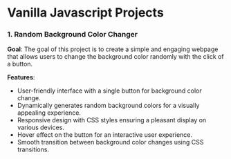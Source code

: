 # Vanilla Javascript Projects

### 1. Random Background Color Changer
**Goal**: The goal of this project is to create a simple and engaging webpage that allows users to change the background color randomly with the click of a button.

**Features**:
- User-friendly interface with a single button for background color change.
- Dynamically generates random background colors for a visually appealing experience.
- Responsive design with CSS styles ensuring a pleasant display on various devices.
- Hover effect on the button for an interactive user experience.
- Smooth transition between background color changes using CSS transitions.